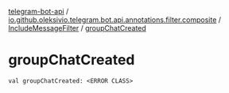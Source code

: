 [telegram-bot-api](../../index.md) / [io.github.oleksivio.telegram.bot.api.annotations.filter.composite](../index.md) / [IncludeMessageFilter](index.md) / [groupChatCreated](./group-chat-created.md)

# groupChatCreated

`val groupChatCreated: <ERROR CLASS>`